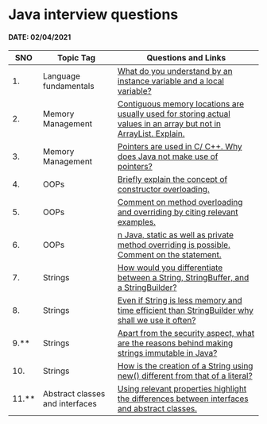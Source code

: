 # Java interview questions

#### DATE: 02/04/2021

| SNO   | Topic Tag                       | Questions and Links                                                                                                                                                                                                                                                                         |
| ----- | ------------------------------- | ------------------------------------------------------------------------------------------------------------------------------------------------------------------------------------------------------------------------------------------------------------------------------------------- |
| 1.    | Language fundamentals           | [What do you understand by an instance variable and a local variable?](https://www.interviewbit.com/java-interview-questions/#what-do-you-understand-by-an-instance-variable-and-a-local-variable)                                                                                          |
| 2.    | Memory Management               | [Contiguous memory locations are usually used for storing actual values in an array but not in ArrayList. Explain.](https://www.interviewbit.com/java-interview-questions/#contiguous-memory-locations-are-usually-used-for-storing-actual-values-in-an-array-but-not-in-arraylist-explain) |
| 3.    | Memory Management               | [Pointers are used in C/ C++. Why does Java not make use of pointers?](https://www.interviewbit.com/java-interview-questions/#pointers-are-used-in-c-why-does-java-not-make-use-of-pointers)                                                                                                |
| 4.    | OOPs                            | [Briefly explain the concept of constructor overloading.](https://www.interviewbit.com/java-interview-questions/#briefly-explain-the-concept-of-constructor-overloading)                                                                                                                    |
| 5.    | OOPs                            | [Comment on method overloading and overriding by citing relevant examples.](https://www.interviewbit.com/java-interview-questions/#comment-on-method-overloading-and-overriding-by-citing-relevant-examples)                                                                                |
| 6.    | OOPs                            | [n Java, static as well as private method overriding is possible. Comment on the statement.](https://www.interviewbit.com/java-interview-questions/#in-java-static-as-well-as-private-method-overriding-is-possible-comment-on-the-statement)                                               |
| 7.    | Strings                         | [How would you differentiate between a String, StringBuffer, and a StringBuilder?](https://www.interviewbit.com/java-interview-questions/#how-would-you-differentiate-between-a-string-stringbuffer-and-a-stringbuilder)                                                                    |
| 8.    | Strings                         | [Even if String is less memory and time efficient than StringBuilder why shall we use it often?](https://stackabuse.com/string-vs-stringbuilder-vs-stringbuffer-in-java/)                                                                                                                   |
| 9.**  | Strings                         | [Apart from the security aspect, what are the reasons behind making strings immutable in Java?](https://www.interviewbit.com/java-interview-questions/#apart-from-the-security-aspect-what-are-the-reasons-behind-making-strings-immutable-in-java)                                         |
| 10.   | Strings                         | [How is the creation of a String using new() different from that of a literal?](https://www.interviewbit.com/java-interview-questions/#how-is-the-creation-of-a-string-using-new-different-from-that-of-a-literal)                                                                          |
| 11.** | Abstract classes and interfaces | [Using relevant properties highlight the differences between interfaces and abstract classes.](https://www.interviewbit.com/java-interview-questions/#using-relevant-properties-highlight-the-differences-between-interfaces-and-abstract-classes)                                          |